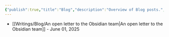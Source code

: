 ```yaml
---
{"publish":true,"title":"Blog","description":"Overview of Blog posts.","created":"Friday, April 26th 2024, 11:53:16 pm","modified":"Saturday, May 31st 2025, 10:28:35 am","cssclasses":"mado-heading index-page hide-date"}
---
```



- [[Writings/Blog/An open letter to the Obsidian team\|An open letter to the Obsidian team]] - June 01, 2025

